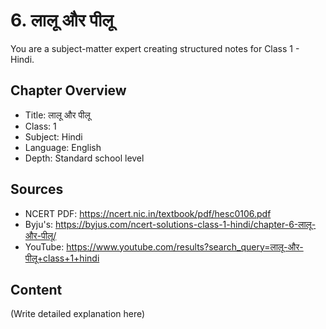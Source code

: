 # 6. लालू और पीलू

You are a subject-matter expert creating structured notes for Class 1 - Hindi.

## Chapter Overview
- Title: लालू और पीलू
- Class: 1
- Subject: Hindi
- Language: English
- Depth: Standard school level

## Sources
- NCERT PDF: https://ncert.nic.in/textbook/pdf/hesc0106.pdf
- Byju's: https://byjus.com/ncert-solutions-class-1-hindi/chapter-6-लालू-और-पीलू/
- YouTube: https://www.youtube.com/results?search_query=लालू-और-पीलू+class+1+hindi

## Content
(Write detailed explanation here)
